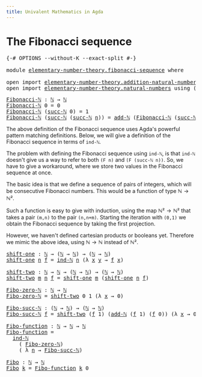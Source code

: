 ```yaml
---
title: Univalent Mathematics in Agda
---
```


# The Fibonacci sequence

<pre class="Agda"><a id="81" class="Symbol">{-#</a> <a id="85" class="Keyword">OPTIONS</a> <a id="93" class="Pragma">--without-K</a> <a id="105" class="Pragma">--exact-split</a> <a id="119" class="Symbol">#-}</a>

<a id="124" class="Keyword">module</a> <a id="131" href="elementary-number-theory.fibonacci-sequence.html" class="Module">elementary-number-theory.fibonacci-sequence</a> <a id="175" class="Keyword">where</a>

<a id="182" class="Keyword">open</a> <a id="187" class="Keyword">import</a> <a id="194" href="elementary-number-theory.addition-natural-numbers.html" class="Module">elementary-number-theory.addition-natural-numbers</a> <a id="244" class="Keyword">using</a> <a id="250" class="Symbol">(</a><a id="251" href="elementary-number-theory.addition-natural-numbers.html#1160" class="Function">add-ℕ</a><a id="256" class="Symbol">)</a>
<a id="258" class="Keyword">open</a> <a id="263" class="Keyword">import</a> <a id="270" href="elementary-number-theory.natural-numbers.html" class="Module">elementary-number-theory.natural-numbers</a> <a id="311" class="Keyword">using</a> <a id="317" class="Symbol">(</a><a id="318" href="elementary-number-theory.natural-numbers.html#1444" class="Datatype">ℕ</a><a id="319" class="Symbol">;</a> <a id="321" href="elementary-number-theory.natural-numbers.html#1478" class="InductiveConstructor">succ-ℕ</a><a id="327" class="Symbol">;</a> <a id="329" href="elementary-number-theory.natural-numbers.html#2497" class="Function">ind-ℕ</a><a id="334" class="Symbol">)</a>
</pre>
<pre class="Agda"><a id="Fibonacci-ℕ"></a><a id="349" href="elementary-number-theory.fibonacci-sequence.html#349" class="Function">Fibonacci-ℕ</a> <a id="361" class="Symbol">:</a> <a id="363" href="elementary-number-theory.natural-numbers.html#1444" class="Datatype">ℕ</a> <a id="365" class="Symbol">→</a> <a id="367" href="elementary-number-theory.natural-numbers.html#1444" class="Datatype">ℕ</a>
<a id="369" href="elementary-number-theory.fibonacci-sequence.html#349" class="Function">Fibonacci-ℕ</a> <a id="381" class="Number">0</a> <a id="383" class="Symbol">=</a> <a id="385" class="Number">0</a>
<a id="387" href="elementary-number-theory.fibonacci-sequence.html#349" class="Function">Fibonacci-ℕ</a> <a id="399" class="Symbol">(</a><a id="400" href="elementary-number-theory.natural-numbers.html#1478" class="InductiveConstructor">succ-ℕ</a> <a id="407" class="Number">0</a><a id="408" class="Symbol">)</a> <a id="410" class="Symbol">=</a> <a id="412" class="Number">1</a>
<a id="414" href="elementary-number-theory.fibonacci-sequence.html#349" class="Function">Fibonacci-ℕ</a> <a id="426" class="Symbol">(</a><a id="427" href="elementary-number-theory.natural-numbers.html#1478" class="InductiveConstructor">succ-ℕ</a> <a id="434" class="Symbol">(</a><a id="435" href="elementary-number-theory.natural-numbers.html#1478" class="InductiveConstructor">succ-ℕ</a> <a id="442" href="elementary-number-theory.fibonacci-sequence.html#442" class="Bound">n</a><a id="443" class="Symbol">))</a> <a id="446" class="Symbol">=</a> <a id="448" href="elementary-number-theory.addition-natural-numbers.html#1160" class="Function">add-ℕ</a> <a id="454" class="Symbol">(</a><a id="455" href="elementary-number-theory.fibonacci-sequence.html#349" class="Function">Fibonacci-ℕ</a> <a id="467" class="Symbol">(</a><a id="468" href="elementary-number-theory.natural-numbers.html#1478" class="InductiveConstructor">succ-ℕ</a> <a id="475" href="elementary-number-theory.fibonacci-sequence.html#442" class="Bound">n</a><a id="476" class="Symbol">))</a> <a id="479" class="Symbol">(</a><a id="480" href="elementary-number-theory.fibonacci-sequence.html#349" class="Function">Fibonacci-ℕ</a> <a id="492" href="elementary-number-theory.fibonacci-sequence.html#442" class="Bound">n</a><a id="493" class="Symbol">)</a>
</pre>
The above definition of the Fibonacci sequence uses Agda's powerful
pattern matching definitions. Below, we will give a definition of the
Fibonacci sequence in terms of `ind-ℕ`.

The problem with defining the Fibonacci sequence using `ind-ℕ`, is that `ind-ℕ`
doesn't give us a way to refer to both `(F n)` and `(F (succ-ℕ n))`. So, we have
to give a workaround, where we store two values in the Fibonacci sequence
at once.

The basic idea is that we define a sequence of pairs of integers, which will
be consecutive Fibonacci numbers. This would be a function of type $ℕ → ℕ²$.

Such a function is easy to give with induction, using the map $ℕ² → ℕ²$ that
takes a pair `(m,n)` to the pair `(n,n+m)`. Starting the iteration with `(0,1)`
we obtain the Fibonacci sequence by taking the first projection.

However, we haven't defined cartesian products or booleans yet. Therefore
we mimic the above idea, using $ℕ → ℕ$ instead of $ℕ²$.

<pre class="Agda"><a id="shift-one"></a><a id="1441" href="elementary-number-theory.fibonacci-sequence.html#1441" class="Function">shift-one</a> <a id="1451" class="Symbol">:</a> <a id="1453" href="elementary-number-theory.natural-numbers.html#1444" class="Datatype">ℕ</a> <a id="1455" class="Symbol">→</a> <a id="1457" class="Symbol">(</a><a id="1458" href="elementary-number-theory.natural-numbers.html#1444" class="Datatype">ℕ</a> <a id="1460" class="Symbol">→</a> <a id="1462" href="elementary-number-theory.natural-numbers.html#1444" class="Datatype">ℕ</a><a id="1463" class="Symbol">)</a> <a id="1465" class="Symbol">→</a> <a id="1467" class="Symbol">(</a><a id="1468" href="elementary-number-theory.natural-numbers.html#1444" class="Datatype">ℕ</a> <a id="1470" class="Symbol">→</a> <a id="1472" href="elementary-number-theory.natural-numbers.html#1444" class="Datatype">ℕ</a><a id="1473" class="Symbol">)</a>
<a id="1475" href="elementary-number-theory.fibonacci-sequence.html#1441" class="Function">shift-one</a> <a id="1485" href="elementary-number-theory.fibonacci-sequence.html#1485" class="Bound">n</a> <a id="1487" href="elementary-number-theory.fibonacci-sequence.html#1487" class="Bound">f</a> <a id="1489" class="Symbol">=</a> <a id="1491" href="elementary-number-theory.natural-numbers.html#2497" class="Function">ind-ℕ</a> <a id="1497" href="elementary-number-theory.fibonacci-sequence.html#1485" class="Bound">n</a> <a id="1499" class="Symbol">(λ</a> <a id="1502" href="elementary-number-theory.fibonacci-sequence.html#1502" class="Bound">x</a> <a id="1504" href="elementary-number-theory.fibonacci-sequence.html#1504" class="Bound">y</a> <a id="1506" class="Symbol">→</a> <a id="1508" href="elementary-number-theory.fibonacci-sequence.html#1487" class="Bound">f</a> <a id="1510" href="elementary-number-theory.fibonacci-sequence.html#1502" class="Bound">x</a><a id="1511" class="Symbol">)</a>

<a id="shift-two"></a><a id="1514" href="elementary-number-theory.fibonacci-sequence.html#1514" class="Function">shift-two</a> <a id="1524" class="Symbol">:</a> <a id="1526" href="elementary-number-theory.natural-numbers.html#1444" class="Datatype">ℕ</a> <a id="1528" class="Symbol">→</a> <a id="1530" href="elementary-number-theory.natural-numbers.html#1444" class="Datatype">ℕ</a> <a id="1532" class="Symbol">→</a> <a id="1534" class="Symbol">(</a><a id="1535" href="elementary-number-theory.natural-numbers.html#1444" class="Datatype">ℕ</a> <a id="1537" class="Symbol">→</a> <a id="1539" href="elementary-number-theory.natural-numbers.html#1444" class="Datatype">ℕ</a><a id="1540" class="Symbol">)</a> <a id="1542" class="Symbol">→</a> <a id="1544" class="Symbol">(</a><a id="1545" href="elementary-number-theory.natural-numbers.html#1444" class="Datatype">ℕ</a> <a id="1547" class="Symbol">→</a> <a id="1549" href="elementary-number-theory.natural-numbers.html#1444" class="Datatype">ℕ</a><a id="1550" class="Symbol">)</a>
<a id="1552" href="elementary-number-theory.fibonacci-sequence.html#1514" class="Function">shift-two</a> <a id="1562" href="elementary-number-theory.fibonacci-sequence.html#1562" class="Bound">m</a> <a id="1564" href="elementary-number-theory.fibonacci-sequence.html#1564" class="Bound">n</a> <a id="1566" href="elementary-number-theory.fibonacci-sequence.html#1566" class="Bound">f</a> <a id="1568" class="Symbol">=</a> <a id="1570" href="elementary-number-theory.fibonacci-sequence.html#1441" class="Function">shift-one</a> <a id="1580" href="elementary-number-theory.fibonacci-sequence.html#1562" class="Bound">m</a> <a id="1582" class="Symbol">(</a><a id="1583" href="elementary-number-theory.fibonacci-sequence.html#1441" class="Function">shift-one</a> <a id="1593" href="elementary-number-theory.fibonacci-sequence.html#1564" class="Bound">n</a> <a id="1595" href="elementary-number-theory.fibonacci-sequence.html#1566" class="Bound">f</a><a id="1596" class="Symbol">)</a>

<a id="Fibo-zero-ℕ"></a><a id="1599" href="elementary-number-theory.fibonacci-sequence.html#1599" class="Function">Fibo-zero-ℕ</a> <a id="1611" class="Symbol">:</a> <a id="1613" href="elementary-number-theory.natural-numbers.html#1444" class="Datatype">ℕ</a> <a id="1615" class="Symbol">→</a> <a id="1617" href="elementary-number-theory.natural-numbers.html#1444" class="Datatype">ℕ</a>
<a id="1619" href="elementary-number-theory.fibonacci-sequence.html#1599" class="Function">Fibo-zero-ℕ</a> <a id="1631" class="Symbol">=</a> <a id="1633" href="elementary-number-theory.fibonacci-sequence.html#1514" class="Function">shift-two</a> <a id="1643" class="Number">0</a> <a id="1645" class="Number">1</a> <a id="1647" class="Symbol">(λ</a> <a id="1650" href="elementary-number-theory.fibonacci-sequence.html#1650" class="Bound">x</a> <a id="1652" class="Symbol">→</a> <a id="1654" class="Number">0</a><a id="1655" class="Symbol">)</a>

<a id="Fibo-succ-ℕ"></a><a id="1658" href="elementary-number-theory.fibonacci-sequence.html#1658" class="Function">Fibo-succ-ℕ</a> <a id="1670" class="Symbol">:</a> <a id="1672" class="Symbol">(</a><a id="1673" href="elementary-number-theory.natural-numbers.html#1444" class="Datatype">ℕ</a> <a id="1675" class="Symbol">→</a> <a id="1677" href="elementary-number-theory.natural-numbers.html#1444" class="Datatype">ℕ</a><a id="1678" class="Symbol">)</a> <a id="1680" class="Symbol">→</a> <a id="1682" class="Symbol">(</a><a id="1683" href="elementary-number-theory.natural-numbers.html#1444" class="Datatype">ℕ</a> <a id="1685" class="Symbol">→</a> <a id="1687" href="elementary-number-theory.natural-numbers.html#1444" class="Datatype">ℕ</a><a id="1688" class="Symbol">)</a>
<a id="1690" href="elementary-number-theory.fibonacci-sequence.html#1658" class="Function">Fibo-succ-ℕ</a> <a id="1702" href="elementary-number-theory.fibonacci-sequence.html#1702" class="Bound">f</a> <a id="1704" class="Symbol">=</a> <a id="1706" href="elementary-number-theory.fibonacci-sequence.html#1514" class="Function">shift-two</a> <a id="1716" class="Symbol">(</a><a id="1717" href="elementary-number-theory.fibonacci-sequence.html#1702" class="Bound">f</a> <a id="1719" class="Number">1</a><a id="1720" class="Symbol">)</a> <a id="1722" class="Symbol">(</a><a id="1723" href="elementary-number-theory.addition-natural-numbers.html#1160" class="Function">add-ℕ</a> <a id="1729" class="Symbol">(</a><a id="1730" href="elementary-number-theory.fibonacci-sequence.html#1702" class="Bound">f</a> <a id="1732" class="Number">1</a><a id="1733" class="Symbol">)</a> <a id="1735" class="Symbol">(</a><a id="1736" href="elementary-number-theory.fibonacci-sequence.html#1702" class="Bound">f</a> <a id="1738" class="Number">0</a><a id="1739" class="Symbol">))</a> <a id="1742" class="Symbol">(λ</a> <a id="1745" href="elementary-number-theory.fibonacci-sequence.html#1745" class="Bound">x</a> <a id="1747" class="Symbol">→</a> <a id="1749" class="Number">0</a><a id="1750" class="Symbol">)</a>

<a id="Fibo-function"></a><a id="1753" href="elementary-number-theory.fibonacci-sequence.html#1753" class="Function">Fibo-function</a> <a id="1767" class="Symbol">:</a> <a id="1769" href="elementary-number-theory.natural-numbers.html#1444" class="Datatype">ℕ</a> <a id="1771" class="Symbol">→</a> <a id="1773" href="elementary-number-theory.natural-numbers.html#1444" class="Datatype">ℕ</a> <a id="1775" class="Symbol">→</a> <a id="1777" href="elementary-number-theory.natural-numbers.html#1444" class="Datatype">ℕ</a>
<a id="1779" href="elementary-number-theory.fibonacci-sequence.html#1753" class="Function">Fibo-function</a> <a id="1793" class="Symbol">=</a>
  <a id="1797" href="elementary-number-theory.natural-numbers.html#2497" class="Function">ind-ℕ</a>
    <a id="1807" class="Symbol">(</a> <a id="1809" href="elementary-number-theory.fibonacci-sequence.html#1599" class="Function">Fibo-zero-ℕ</a><a id="1820" class="Symbol">)</a>
    <a id="1826" class="Symbol">(</a> <a id="1828" class="Symbol">λ</a> <a id="1830" href="elementary-number-theory.fibonacci-sequence.html#1830" class="Bound">n</a> <a id="1832" class="Symbol">→</a> <a id="1834" href="elementary-number-theory.fibonacci-sequence.html#1658" class="Function">Fibo-succ-ℕ</a><a id="1845" class="Symbol">)</a>

<a id="Fibo"></a><a id="1848" href="elementary-number-theory.fibonacci-sequence.html#1848" class="Function">Fibo</a> <a id="1853" class="Symbol">:</a> <a id="1855" href="elementary-number-theory.natural-numbers.html#1444" class="Datatype">ℕ</a> <a id="1857" class="Symbol">→</a> <a id="1859" href="elementary-number-theory.natural-numbers.html#1444" class="Datatype">ℕ</a>
<a id="1861" href="elementary-number-theory.fibonacci-sequence.html#1848" class="Function">Fibo</a> <a id="1866" href="elementary-number-theory.fibonacci-sequence.html#1866" class="Bound">k</a> <a id="1868" class="Symbol">=</a> <a id="1870" href="elementary-number-theory.fibonacci-sequence.html#1753" class="Function">Fibo-function</a> <a id="1884" href="elementary-number-theory.fibonacci-sequence.html#1866" class="Bound">k</a> <a id="1886" class="Number">0</a>
</pre>